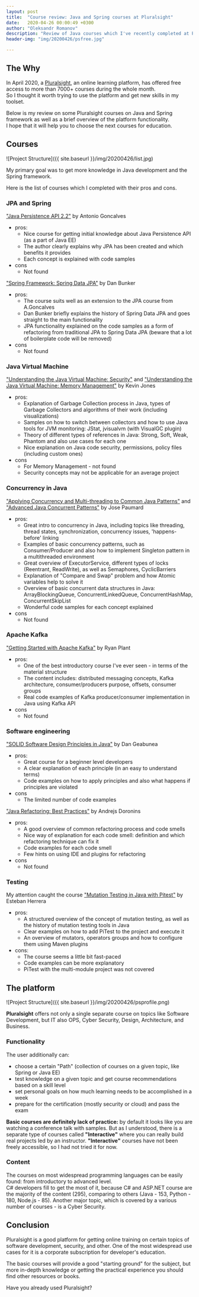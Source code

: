 ```yaml
---
layout: post
title:  "Course review: Java and Spring courses at Pluralsight"
date:   2020-04-26 00:00:49 +0300
author: "Oleksandr Romanov"
description: "Review of Java courses which I've recently completed at Pluralsight"
header-img: "img/20200426/psfree.jpg"

---
```


## The Why

In April 2020, a [Pluralsight][Pluralsight], an online learning platform, has offered free access to more than 7000+ courses during the whole month.  
So I thought it worth trying to use the platform and get new skills in my toolset.  

Below is my review on some Pluralsight courses on Java and Spring framework as well as a brief overview of the platform functionality.  
I hope that it will help you to choose the next courses for education.  

## Courses

![Project Structure]({{ site.baseurl }}/img/20200426/list.jpg)

My primary goal was to get more knowledge in Java development and the Spring framework.  

Here is the list of courses which I completed with their pros and cons.

### JPA and Spring

["Java Persistence API 2.2"][JPA1] by Antonio Goncalves

- pros:
  - Nice course for getting initial knowledge about Java Persistence API (as a part of Java EE)
  - The author clearly explains why JPA has been created and which benefits it provides
  - Each concept is explained with code samples
- cons
  - Not found

["Spring Framework: Spring Data JPA"][JPA2] by Dan Bunker

- pros:
  - The course suits well as an extension to the JPA course from A.Goncalves
  - Dan Bunker briefly explains the history of Spring Data JPA and goes straight to the main functionality
  - JPA functionality explained on the code samples as a form of refactoring from traditional JPA to Spring Data JPA (beware that a lot of boilerplate code will be removed)
- cons
  - Not found

### Java Virtual Machine

["Understanding the Java Virtual Machine: Security"][JVM1] and
["Understanding the Java Virtual Machine: Memory Management"][JVM2] by Kevin Jones

- pros:
  - Explanation of Garbage Collection process in Java, types of Garbage Collectors and algorithms of their work (including visualizations)
  - Samples on how to switch between collectors and how to use Java tools for JVM monitoring: JStat, jvisualvm (with VisualGC plugin)
  - Theory of different types of references in Java: Strong, Soft, Weak, Phantom and also use cases for each one
  - Nice explanation on Java code security, permissions, policy files (including custom ones)
- cons
  - For Memory Management - not found
  - Security concepts may not be applicable for an average project

### Concurrency in Java

["Applying Concurrency and Multi-threading to Common Java Patterns"][Concurrency1] and ["Advanced Java Concurrent Patterns"][Concurrency2] by Jose Paumard

- pros:
  - Great intro to concurrency in Java, including topics like threading, thread states, synchronization, concurrency issues, 'happens-before' linking
  - Examples of basic concurrency patterns, such as Consumer/Producer and also how to implement Singleton pattern in a multithreaded environment
  - Great overview of ExecutorService, different types of locks (Reentrant, ReadWrite), as well as Semaphores, CyclicBarriers
  - Explanation of "Compare and Swap" problem and how Atomic variables help to solve it
  - Overview of basic concurrent data structures in Java: ArrayBlockingQueue, ConcurrentLinkedQueue, ConcurrentHashMap, ConcurrentSkipList
  - Wonderful code samples for each concept explained
- cons
  - Not found

### Apache Kafka

["Getting Started with Apache Kafka"][Kafka] by Ryan Plant

- pros:
  - One of the best introductory course I've ever seen - in terms of the material structure
  - The content includes: distributed messaging concepts, Kafka architecture, consumer/producers purpose, offsets, consumer groups
  - Real code examples of Kafka producer/consumer implementation in Java using Kafka API
- cons
  - Not found

### Software engineering

["SOLID Software Design Principles in Java"][SOLID] by Dan Geabunea

- pros:
  - Great course for a beginner level developers
  - A clear explanation of each principle (in an easy to understand terms)
  - Code examples on how to apply principles and also what happens if principles are violated
- cons
  - The limited number of code examples

["Java Refactoring: Best Practices"][Refactoring] by Andrejs Doronins

- pros:
  - A good overview of common refactoring process and code smells
  - Nice way of explanation for each code smell: definition and which refactoring technique can fix it
  - Code examples for each code smell
  - Few hints on using IDE and plugins for refactoring
- cons
  - Not found

### Testing

My attention caught the course ["Mutation Testing in Java with Pitest"][PITEST] by Esteban Herrera

- pros:
  - A structured overview of the concept of mutation testing, as well as the history of mutation testing tools in Java
  - Clear examples on how to add PiTest to the project and execute it
  - An overview of mutators, operators groups and how to configure them using Maven plugins
- cons:
  - The course seems a little bit fast-paced
  - Code examples can be more explanatory
  - PiTest with the multi-module project was not covered

## The platform

![Project Structure]({{ site.baseurl }}/img/20200426/psprofile.png)

**Pluralsight** offers not only a single separate course on topics like Software Development, but IT also OPS, Cyber Security, Design, Architecture, and Business.  

### Functionality

The user additionally can:

- choose a certain "Path" (collection of courses on a given topic, like Spring or Java EE)
- test knowledge on a given topic and get course recommendations based on a skill level
- set personal goals on how much learning needs to be accomplished in a week
- prepare for the certification (mostly security or cloud) and pass the exam

**Basic courses are definitely lack of practice:** by default it looks like you are watching a conference talk with samples. But as I understood, there is a separate type of courses called **"Interactive"** where you can really build real projects led by an instructor.  **"Interactive"** courses have not been freely accessible, so I had not tried it for now.

### Content

The courses on most widespread programming languages can be easily found: from introductory to advanced level.  
C# developers fill to get the most of it, because C# and ASP.NET course are the majority of the content (295), comparing to others (Java - 153, Python - 180, Node.js - 85).
Another major topic, which is covered by a various number of courses - is a Cyber Security.  

## Conclusion

Pluralsight is a good platform for getting online training on certain topics of software development, security, and other. One of the most widespread use cases for it is a corporate subscription for developer's education.

The basic courses will provide a good "starting ground" for the subject, but more in-depth knowledge or getting the practical experience you should find other resources or books.  

Have you already used Pluralsight?

[Pluralsight]: https://www.pluralsight.com/
[JPA2]: https://app.pluralsight.com/library/courses/spring-data-jpa-getting-started
[JPA1]: https://app.pluralsight.com/library/courses/java-persistence-api-21
[PITEST]: https://app.pluralsight.com/library/courses/mutation-testing-java-pitest
[Kafka]: https://app.pluralsight.com/library/courses/apache-kafka-getting-started
[JVM1]: https://app.pluralsight.com/library/courses/understanding-java-vm-memory-management
[JVM2]: https://app.pluralsight.com/library/courses/understanding-java-vm-security
[Refactoring]: https://app.pluralsight.com/library/courses/java-refactoring-best-practices
[SOLID]: https://app.pluralsight.com/library/courses/solid-software-design-principles-java
[Concurrency1]: https://app.pluralsight.com/library/courses/java-patterns-concurrency-multi-threading
[Concurrency2]: https://app.pluralsight.com/library/courses/java-concurrent-patterns-advanced
